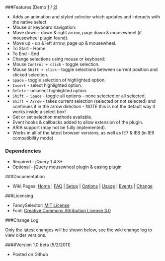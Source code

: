 ###Features (Demo [1][1] / [2][2])

* Adds an animation and styled selector which updates and interacts with the native select.
* Mouse or keyboard navigation:
 * Move down - down & right arrow, page down & mousewheel (if mousewheel plugin found).
 * Move up - up & left arrow, page up & mousewheel.
 * To Start - Home
 * To End - End
* Change selections using mouse or keyboard:
 * Mouse `Control + click` - toggle selection.
 * Mouse `Shift + click` - toggle selections between current position and clicked selection.
 * `Space` - toggle selection of highlighted option.
 * `Insert` - select highlighted option.
 * `Delete` - unselect highlighted option.
 * `Shift + Space` - toggle all options - none selected or all selected.
 * `Shift + Arrow` - takes current selection (selected or not selected) and continues it in the arrow direction - *NOTE* this is not the default way it works inside a select box!
* Get or set selection methods available.
* Event hooks &amp; callbacks added to allow extension of the plugin.
* ARIA support (may not be fully implemented).
* Works in all of the latest browser versions, as well as IE7 & IE8 (in IE9 compatibility mode)

### Dependencies
* Required - jQuery 1.4.3+
* Optional - jQuery mousewheel plugin & easing plugin

###Documentation

* Wiki Pages: [Home][3] | [FAQ][4] | [Setup][5] | [Options][6] | [Usage][7] | [Events][8] | [Change][9]

###Licensing

* FancySelector: [MIT License][9]
* Font: [Creative Commons Attribution License 3.0][10]

###Change Log

Only the latest changes will be shown below, see the wiki change log to view older versions.

####Version 1.0 beta (5/2/2011)

* Posted on Github

  [1]: http://Mottie.github.com/FancySelector/
  [2]: http://Mottie.github.com/FancySelector/index2.html
  [3]: https://github.com/Mottie/FancySelector/wiki
  [4]: https://github.com/Mottie/FancySelector/wiki/FAQ
  [5]: https://github.com/Mottie/FancySelector/wiki/Setup
  [6]: https://github.com/Mottie/FancySelector/wiki/Options
  [7]: https://github.com/Mottie/FancySelector/wiki/Usage
  [8]: https://github.com/Mottie/FancySelector/wiki/Events
  [9]: https://github.com/Mottie/FancySelector/wiki/Change
  [10]: http://www.opensource.org/licenses/mit-license.php
  [11]: http://creativecommons.org/licenses/by/3.0/
